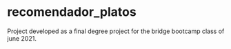 # recomendador_platos
Project developed  as a final degree project for the bridge bootcamp class of june 2021.
